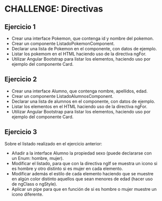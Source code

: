 # CHALLENGE: Directivas

## Ejercicio 1

- Crear una interface Pokemon, que contenga id y nombre del pokemon.
- Crear un componente ListadoPokemonComponent.
- Declarar una lista de Pokemon en el componente, con datos de ejemplo.
- Listar los pokemom en el HTML haciendo uso de la directiva ngFor.
- Utilizar Angular Bootstrap para listar los elementos, haciendo uso por ejemplo del componente Card.

## Ejercicio 2

- Crear una interface Alumno, que contenga nombre, apellidos, edad.
- Crear un componente ListadoAlumnosComponent.
- Declarar una lista de alumnos en el componente, con datos de ejemplo.
- Listar los elementos en el HTML haciendo uso de la directiva ngFor.
- Utilizar Angular Bootstrap para listar los elementos, haciendo uso por ejemplo del componente Card.

## Ejercicio 3

Sobre el listado realizado en el ejercicio anterior:

- Añadir a la interface Alumno la propiedad sexo (puede declararse con un Enum: hombre, mujer).
- Modificar el listado, para que con la directiva ngIf se muestra un icono si es hombre y otro distinto si es mujer en cada elemento.
- Modificar además el estilo de cada elemento haciendo que se muestre en algún color distinto aquellos que sean menores de edad (hacer uso de ngClass o ngStyle).
- Aplicar un pipe para que en función de si es hombre o mujer muestre un icono diferente.
